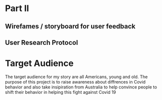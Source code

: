 # Part II 

## Wirefames / storyboard for user feedback



## User Research Protocol

# Target Audience
The target audience for my story are all Americans, young and old. The purpose of this project is to raise awareness about diffrences in Covid behavior and also take insipiration from Australia to help convince people 
to shift their behavior in helping this fight against Covid 19
